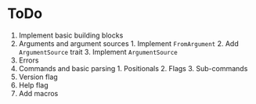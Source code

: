 # ToDo
 1. Implement basic building blocks
   1. Arguments and argument sources
     1. Implement `FromArgument`
     2. Add `ArgumentSource` trait
     3. Implement `ArgumentSource`
   2. Errors
   3. Commands and basic parsing
     1. Positionals
     2. Flags
     3. Sub-commands
   4. Version flag
   5. Help flag
 2. Add macros